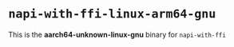 # `napi-with-ffi-linux-arm64-gnu`

This is the **aarch64-unknown-linux-gnu** binary for `napi-with-ffi`
